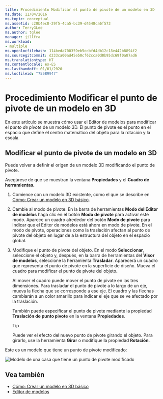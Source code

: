 ```yaml
---
title: Procedimiento Modificar el punto de pivote de un modelo en 3D
ms.date: 11/04/2016
ms.topic: conceptual
ms.assetid: c20b4ec8-29f5-4ca5-bc39-d4548ca6f573
author: TerryGLee
ms.author: tglee
manager: jillfra
ms.workload:
- multiple
ms.openlocfilehash: 114beda700359eb5cdbfd4db12c18e442b8894f2
ms.sourcegitcommit: d233ca00ad45e50cf62cca0d0b95dc69f0a87ad6
ms.translationtype: HT
ms.contentlocale: es-ES
ms.lasthandoff: 01/01/2020
ms.locfileid: "75589947"
---
```

# <a name="how-to-modify-the-pivot-point-of-a-3d-model"></a>Procedimiento Modificar el punto de pivote de un modelo en 3D

En este artículo se muestra cómo usar el Editor de modelos para modificar el *punto de pivote* de un modelo 3D. El punto de pivote es el punto en el espacio que define el centro matemático del objeto para la rotación y la escala.

## <a name="modify-the-pivot-point-of-a-3d-model"></a>Modificar el punto de pivote de un modelo en 3D

Puede volver a definir el origen de un modelo 3D modificando el punto de pivote.

Asegúrese de que se muestran la ventana **Propiedades** y el **Cuadro de herramientas**.

1. Comience con un modelo 3D existente, como el que se describe en [Cómo: Crear un modelo en 3D básico](../designers/how-to-create-a-basic-3-d-model.md).

2. Cambie al modo de pivote. En la barra de herramientas **Modo del Editor de modelos** haga clic en el botón **Modo de pivote** para activar este modo. Aparece un cuadro alrededor del botón **Modo de pivote** para indicar que el Editor de modelos está ahora en modo de pivote. En el modo de pivote, operaciones como la traslación afectan al punto de pivote del objeto en lugar de a la estructura del objeto en el espacio global.

3. Modifique el punto de pivote del objeto. En el modo **Seleccionar**, seleccione el objeto y, después, en la barra de herramientas del **Visor de modelos**, seleccione la herramienta **Trasladar**. Aparecerá un cuadro que representa el punto de pivote en la superficie de diseño. Mueva el cuadro para modificar el punto de pivote del objeto.

     Al mover el cuadro puede mover el punto de pivote en las tres dimensiones. Para trasladar el punto de pivote a lo largo de un eje, mueva la flecha que se corresponde a ese eje. El cuadro y las flechas cambiarán a un color amarillo para indicar el eje que se ve afectado por la traslación.

     También puede especificar el punto de pivote mediante la propiedad **Traslación de punto pivote** en la ventana **Propiedades**.

    > [!TIP]
    > Puede ver el efecto del nuevo punto de pivote girando el objeto. Para girarlo, use la herramienta **Girar** o modifique la propiedad **Rotación**.

Este es un modelo que tiene un punto de pivote modificado:

![Modelo de una casa que tiene un punto de pivote modificado](../designers/media/digit-modified-model.png)

## <a name="see-also"></a>Vea también

- [Cómo: Crear un modelo en 3D básico](../designers/how-to-create-a-basic-3-d-model.md)
- [Editor de modelos](../designers/model-editor.md)
